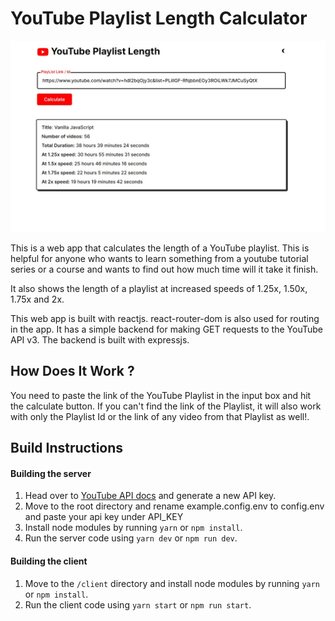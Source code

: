 # YouTube Playlist Length Calculator

![yt-pl-len](/data/images/ytPLLEN.JPG)

This is a web app that calculates the length of a YouTube playlist. This is helpful for anyone who wants to learn something from a youtube tutorial series or a course
and wants to find out how much time will it take it finish.

It also shows the length of a playlist at increased speeds of 1.25x, 1.50x, 1.75x and 2x.

This web app is built with reactjs. react-router-dom is also used for routing in the app. It has a simple backend for making GET requests to the YouTube API v3.
The backend is built with expressjs.

## How Does It Work ?

You need to paste the link of the YouTube Playlist in the input box and hit the calculate button. If you can't find the link of the Playlist, it will also work with only the Playlist Id or the link of any video from that Playlist as well!.

## Build Instructions

#### Building the server

1. Head over to [YouTube API docs](https://developers.google.com/youtube/v3) and generate a new API key.
2. Move to the root directory and rename example.config.env to config.env and paste your api key under API_KEY
3. Install node modules by running `yarn` or `npm install`.
4. Run the server code using `yarn dev` or `npm run dev`.

#### Building the client

1. Move to the `/client` directory and install node modules by running `yarn` or `npm install`.
2. Run the client code using `yarn start` or `npm run start`.
